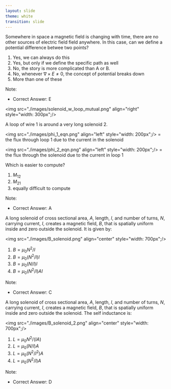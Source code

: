 ```yaml
---
layout: slide
theme: white
transition: slide
---
```


<section data-markdown>

Somewhere in space a magnetic field is changing with time, there are no other sources of electric field field anywhere. In this case, can we define a potential difference betwee two points?

1. Yes, we can always do this
2. Yes, but only if we define the specific path as well
3. No, the story is more complicated than A or B.
4. No, whenever $\nabla \times E \neq 0$, the concept of potential breaks down
5. More than one of these

Note:
* Correct Answer: E

</section>

<section data-markdown>

<img src="./images/solenoid_w_loop_mutual.png" align="right" style="width: 300px";/>

A loop of wire 1 is around a very long solenoid 2.

<img src="./images/phi_1_eqn.png" align="left" style="width: 200px";/>
= the flux through loop 1 due to the current in the solenoid

<img src="./images/phi_2_eqn.png" align="left" style="width: 200px";/>
= the flux through the solenoid due to the current in loop 1

Which is easier to compute?
1. $M_{12}$
2. $M_{21}$
3. equally difficult to compute

Note:
* Correct Answer: A

</section>

<section data-markdown>

A long solenoid of cross sectional area, $A$,  length, $l$, and number of turns, $N$, carrying current, $I$, creates a magnetic field, $B$, that is spatially uniform inside and zero outside the solenoid. It is given by:

<img src="./images/B_solenoid.png" align="center" style="width: 700px";/>

1. $B = \mu_0 {N^2}/{l}$
2. $B = \mu_0 ({N^2}/{l})I$
3. $B = \mu_0 ({N}/{l})I$
4. $B = \mu_0 ({N^2}/{l})AI$

Note:
* Correct Answer: C

</section>

<section data-markdown>

A long solenoid of cross sectional area, $A$,  length, $l$, and number of turns, $N$, carrying current, $I$, creates a magnetic field, $B$, that is spatially uniform inside and zero outside the solenoid. The self inductance is:

<img src="./images/B_solenoid_2.png" align="center" style="width: 700px";/>

1. $L=\mu_0{N^2}/{(IA)}$
2. $L=\mu_0({N}/{l})A$
3. $L=\mu_0({N^2}/{l^2})A$
4. $L=\mu_0({N^2}/{l})A$

Note:
* Correct Answer: D

</section>
